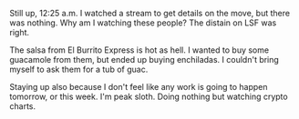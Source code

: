 Still up, 12:25 a.m. I watched a stream to get details on the move, but there was nothing. Why am I watching these people? The distain on LSF was right.

The salsa from El Burrito Express is hot as hell. I wanted to buy some guacamole from them, but ended up buying enchiladas. I couldn't bring myself to ask them for a tub of guac.

Staying up also because I don't feel like any work is going to happen tomorrow, or this week. I'm peak sloth. Doing nothing but watching crypto charts.
